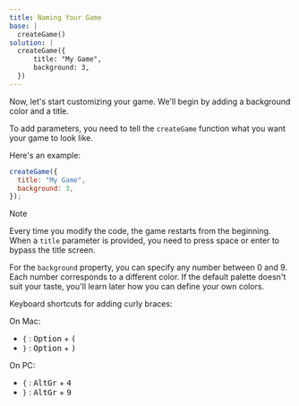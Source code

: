 ```yaml
---
title: Naming Your Game
base: |
  createGame()
solution: |
  createGame({
      title: "My Game",
      background: 3,
  })
---
```


Now, let's start customizing your game. We'll begin by adding a background color and a title.

To add parameters, you need to tell the `createGame` function what you want your game to look like.

Here's an example:

```js
createGame({
  title: "My Game",
  background: 3,
});
```

> [!NOTE]
> Every time you modify the code, the game restarts from the beginning.
> When a `title` parameter is provided, you need to press space or enter to bypass the title screen.

For the `background` property, you can specify any number between 0 and 9. Each number corresponds to a different color. If the default palette doesn't suit your taste, you'll learn later how you can define your own colors.

Keyboard shortcuts for adding curly braces:

On Mac:

- `{` : <kbd>Option</kbd> + <kbd>(</kbd>
- `}` : <kbd>Option</kbd> + <kbd>)</kbd>

On PC:

- `{` : <kbd>AltGr</kbd> + <kbd>4</kbd>
- `}` : <kbd>AltGr</kbd> + <kbd>9</kbd>
